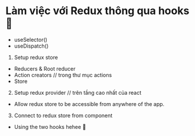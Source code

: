 # Làm việc với Redux thông qua hooks 🎉

- useSelector()
- useDispatch() 


1. Setup redux store

- Reducers & Root reducer 
- Action creators // trong thư mục actions
- Store

2. Setup redux provider // trên tầng cao nhất của react

- Allow redux store to be accessible from anywhere of the app.


3. Connect to redux store from component

- Using the two hooks hehee 🎉